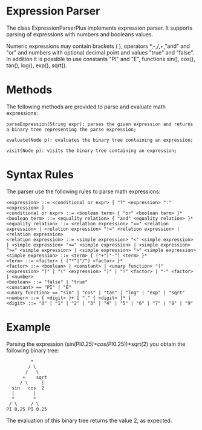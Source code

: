 # Expression Parser
The class ExpressionParserPlus implements expression parser. It supports parsing of expressions with numbers and booleans values.

Numeric expressions may contain brackets ( ), operators *,-,/,+,"and" and "or" and numbers with optional decimal point and values "true" and "false".
In addition it is possible to use constants "PI" and "E", functions sin(), cos(), tan(), log(), exp(), sqrt().

# Methods
The following methods are provided to parse and evaluate math expressions:
```
parseExpression(String expr): parses the given expression and returns a binary tree representing the parse expression;

evaluate(Node p): evaluates the binary tree containing an expression;

visit(Node p): visits the binary tree containing an expression;
```

# Syntax Rules
The parser use the following rules to parse math expressions:
```
<expression> ::= <conditional or expr> [ "?" <expression> ":" <expression> ]
<conditional or expr> ::= <boolean term> { "or" <boolean term> }*
<boolean term> ::= <equality relation> { "and" <equality relation> }*
<equality relation> ::= <relation expression> "==" <relation expression> | <relation expression> "!=" <relation expression> | <relation expression>
<relation expression> ::= <simple expression> "<" <simple expression> | <simple expression> "<=" <simple expression> | <simple expression> ">=" <simple expression> | <simple expression> ">" <simple expression>
<simple expression> ::= <term> { ("+"|"-") <term> }*
<term> ::= <factor> { ("*"|"/") <factor> }*
<factor> ::= <boolean> | <constant> | <unary function> "(" <expression> ")" | "(" <expression> ")" | "!" <factor> | "-" <factor> | <number>
<boolean> ::= "false" | "true"
<constant> == "PI" | "E"
<unary function> == "sin" | "cos" | "tan" | "log" | "exp" | "sqrt"
<number> ::= { <digit> }+ [ "." { <digit> }* ]
<digit> ::= "0" | "1" | "2" | "3" | "4" | "5" | "6" | "7" | "8" | "9"
```

# Example

Parsing the expression (sin(PI*0.25)+cos(PI*0.25))*sqrt(2) you obtain the following binary tree:

```
         *
        / \
       /   \
      +    sqrt
     / \     |
  sin   cos  2
  |       |
  *       *
 / \     / \
PI 0.25 PI 0.25
```
The evaluation of this binary tree returns the value 2, as expected.

